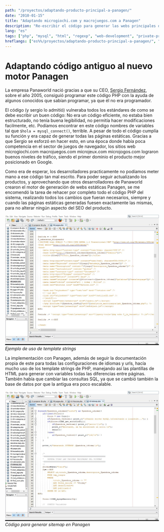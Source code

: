 ```yaml
---
path: "/proyectos/adaptando-producto-principal-a-panagen/"
date: "2010-01-15"
title: "Adaptando microgiochi.com y macrojuegos.com a Panagen"
description: "Re-escribir el código para generar las webs principales de la empresa utilizando el motor Panagen"
lang: "es"
tags: ["php", "mysql", "html", "regexp", "web-development", "private-project", "company:panaworld"]
hreflangs: ["es%%/proyectos/adaptando-producto-principal-a-panagen/", "en%%/en/projects/upgrading-main-product-line-to-panagen/"]
---
```

# Adaptando código antiguo al nuevo motor Panagen

La empresa Panaworld nació gracias a que su CEO, [Sergio Fernández](https://es.linkedin.com/in/sergio-fernandez-giribets-25805717 "LinkedIn del CEO de Panaworld"), sobre el año 2005, consiguió programar este código PHP con la ayuda de algunos conocidos que sabían programar, ya que él no era programador.

El código (y sergio lo admitió) vulneraba todos los estándares de como se debe escribir un buen código: No era un código eficiente, no estaba bien estructurado, no tenía buena legibilidad, no permitía hacer modificaciones facilmente, etc. Podíamos encontrar en este código nombres de variables tal que `$hola = mysql_connect()`, terrible. A pesar de todo el código cumplía su función y era capaz de generar todas las páginas estáticas. Gracias a que Sergio se esforzó en hacer esto, en una época donde había poca competencia en el sector de juegos de navegador, los sitios web microgiochi.com macrojuegos.com microjeux.com microjogos.com lograron buenos niveles de tráfico, siendo el primer dominio el producto mejor posicionado en Google.

Como era de esperar, los desarrolladores practicamente no podíamos meter mano a ese código tan mal escrito. Para poder seguir actualizando los productos, y aprovechando que otros desarrolladores de Panaworld crearon el motor de generación de webs estáticas Panagen, se me encomendó la tarea de rehacer por completo todo el código PHP del sistema, realizando todos los cambios que fueran necesarios, siempre y cuando las páginas estáticas generadas fuesen exactamente las mismas, para no alterar ningún aspecto del SEO del producto.

![Panagen, uso de plantillas html](panagen-template-strings.jpg)
*Ejemplo de uso de template strings*

La implementación con Panagen, además de seguir la documentación propia de este para todas las configuraciones de idiomas y urls, hacía mucho uso de los template strings de PHP, manejando así las plantillas de HTML para generar con variables todas las diferencias entre páginas. También había que cambiar las consultas SQL, ya que se cambió también la base de datos por que la antigua era poco escalable.

![Panagen, generando un sitemap](panagen-sitemap.jpg)
*Código para generar sitemap en Panagen*

